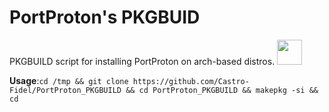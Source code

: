 # PortProton's PKGBUID 
 PKGBUILD script for installing PortProton on arch-based distros. <img src="port_proton.png?raw=true" width="40"/>


**Usage**:```cd /tmp && git clone https://github.com/Castro-Fidel/PortProton_PKGBUILD && cd PortProton_PKGBUILD && makepkg -si && cd```
